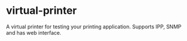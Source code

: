 # virtual-printer
A virtual printer for testing your printing application. Supports IPP, SNMP and has web interface.
